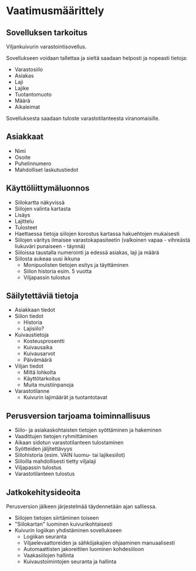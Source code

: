 # Vaatimusmäärittely

## Sovelluksen tarkoitus

Viljankuivurin varastointisovellus. 

Sovellukseen voidaan tallettaa ja sieltä saadaan helposti ja nopeasti tietoja:

 - Varastosiilo
 - Asiakas
 - Laji
 - Lajike
 - Tuotantomuoto
 - Määrä
 - Aikaleimat
 
 Sovelluksesta saadaan tuloste varastotilanteesta viranomaisille.

## Asiakkaat

- Nimi
- Osoite
- Puhelinnumero
- Mahdolliset laskutustiedot

## Käyttöliittymäluonnos

- Siilokartta näkyvissä
- Siilojen valinta kartasta
- Lisäys
- Lajittelu
- Tulosteet
- Haettaessa tietoja siilojen korostus kartassa hakuehtojen mukaisesti
- Siilojen väritys ilmaisee varastokapasiteetin (valkoinen vapaa - vihreästä liukuväri punaiseen - täynnä)
- Siiloissa taustalla numerointi ja edessä asiakas, laji ja määrä
- Siilosta aukeaa uusi ikkuna
    - Monipuolisten tietojen esitys ja täyttäminen
    - Siilon historia esim. 5 vuotta
    - Viljapassin tulostus

## Säilytettäviä tietoja

- Asiakkaan tiedot
- Siilon tiedot
    - Historia
    - Lajisiilo?
- Kuivaustietoja
    - Kosteusprosentti
    - Kuivausaika
    - Kuivausarvot
    - Päivämäärä
- Viljan tiedot
    - Miltä lohkolta
    - Käyttötarkoitus
    - Muita muistiinpanoja
- Varastotilanne
    - Kuivurin lajimäärät ja tuotantotavat

## Perusversion tarjoama toiminnallisuus

- Siilo- ja asiakaskohtaisten tietojen syöttäminen ja hakeminen
- Vaadittujen tietojen ryhmittäminen
- Aikaan sidotun varastotilanteen tulostaminen
- Syötteiden jäljitettävyys
- Siilohistoria (esim. VAIN luomu- tai lajikesiilot)
- Siiloilla mahdollisesti tietty viljalaji
- Viljapassin tulostus
- Varastotilanteen tulostus

## Jatkokehitysideoita

Perusversion jälkeen järjestelmää täydennetään ajan salliessa.

- Siilojen tietojen siirtäminen toiseen
- "Siilokartan" luominen kuivurikohtaisesti
- Kuivurin logiikan yhdistäminen sovellukseen
    - Logiikan seuranta
    - Viljaelevaattoreiden ja sähköjakajien ohjaaminen manuaalisesti
    - Automaattisten jakoreittien luominen kohdesiiloon
    - Vaakasiilojen hallinta
    - Kuivaustoimintojen seuranta ja hallinta

